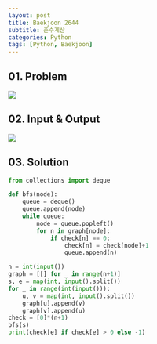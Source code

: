 ```yaml
---
layout: post
title: Baekjoon 2644
subtitle: 촌수계산
categories: Python
tags: [Python, Baekjoon]
---
```


## 01. Problem

<img src="https://github.com/WoojinJeonkr/WoojinJeonkr.github.io/blob/main/assets/images/post_image/baekjoon_2644.png?raw=true">

## 02. Input & Output

<img src="https://github.com/WoojinJeonkr/WoojinJeonkr.github.io/blob/main/assets/images/post_image/baekjoon_2644_input_output.png?raw=true">

## 03. Solution

```Python
from collections import deque

def bfs(node):
    queue = deque()
    queue.append(node)
    while queue:
        node = queue.popleft()
        for n in graph[node]:
            if check[n] == 0:
                check[n] = check[node]+1
                queue.append(n)

n = int(input())
graph = [[] for _ in range(n+1)]
s, e = map(int, input().split())
for _ in range(int(input())):
    u, v = map(int, input().split())
    graph[u].append(v)
    graph[v].append(u)
check = [0]*(n+1)
bfs(s)
print(check[e] if check[e] > 0 else -1)
```
